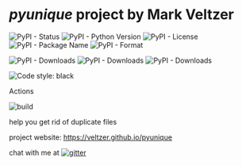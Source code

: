 
# *pyunique* project by Mark Veltzer

![PyPI - Status](https://img.shields.io/pypi/status/pyunique)
![PyPI - Python Version](https://img.shields.io/pypi/pyversions/pyunique)
![PyPI - License](https://img.shields.io/pypi/l/pyunique)
![PyPI - Package Name](https://img.shields.io/pypi/v/pyunique)
![PyPI - Format](https://img.shields.io/pypi/format/pyunique)

![PyPI - Downloads](https://img.shields.io/pypi/dd/pyunique)
![PyPI - Downloads](https://img.shields.io/pypi/dw/pyunique)
![PyPI - Downloads](https://img.shields.io/pypi/dm/pyunique)

![Code style: black](https://img.shields.io/badge/code%20style-black-000000.svg)


Actions

![build](https://github.com/veltzer/pyunique/workflows/build/badge.svg)

help you get rid of duplicate files

project website: https://veltzer.github.io/pyunique

chat with me at [![gitter](https://badges.gitter.im/Join%20Chat.svg)](https://gitter.im/veltzer/mark.veltzer)


